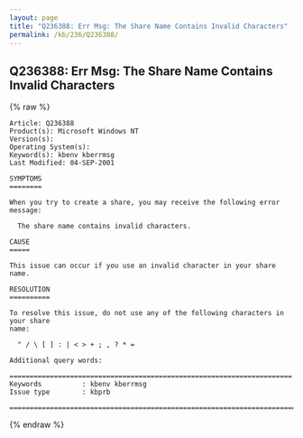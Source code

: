 ```yaml
---
layout: page
title: "Q236388: Err Msg: The Share Name Contains Invalid Characters"
permalink: /kb/236/Q236388/
---
```


## Q236388: Err Msg: The Share Name Contains Invalid Characters

{% raw %}

	Article: Q236388
	Product(s): Microsoft Windows NT
	Version(s): 
	Operating System(s): 
	Keyword(s): kbenv kberrmsg
	Last Modified: 04-SEP-2001
	
	SYMPTOMS
	========
	
	When you try to create a share, you may receive the following error message:
	
	  The share name contains invalid characters.
	
	CAUSE
	=====
	
	This issue can occur if you use an invalid character in your share name.
	
	RESOLUTION
	==========
	
	To resolve this issue, do not use any of the following characters in your share
	name:
	
	  " / \ [ ] : | < > + ; , ? * =
	
	Additional query words:
	
	======================================================================
	Keywords          : kbenv kberrmsg 
	Issue type        : kbprb
	
	=============================================================================
	

{% endraw %}
